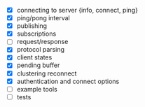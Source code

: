 
- [X] connecting to server {info, connect, ping}
- [X] ping/pong interval
- [X] publishing
- [X] subscriptions
- [ ] request/response
- [X] protocol parsing
- [X] client states
- [X] pending buffer
- [X] clustering reconnect
- [X] authentication and connect options
- [ ] example tools
- [ ] tests
